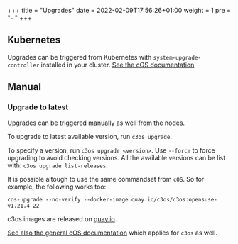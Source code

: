 +++
title = "Upgrades"
date = 2022-02-09T17:56:26+01:00
weight = 1
pre = "<b>- </b>"
+++

## Kubernetes

Upgrades can be triggered from Kubernetes with `system-upgrade-controller` installed in your cluster. [See the cOS documentation](https://rancher-sandbox.github.io/cos-toolkit-docs/docs/getting-started/upgrading/#integration-with-system-upgrade-controller)

## Manual

### Upgrade to latest

Upgrades can be triggered manually as well from the nodes.

To upgrade to latest available version, run `c3os upgrade`. 

To specify a version, run `c3os upgrade <version>`. Use `--force` to force upgrading to avoid checking versions. All the available versions can be list with: `c3os upgrade list-releases`.

It is possible altough to use the same commandset from `cOS`. So for example, the following works too:

```
cos-upgrade --no-verify --docker-image quay.io/c3os/c3os:opensuse-v1.21.4-22
```

c3os images are released on [quay.io](https://quay.io/repository/c3os/c3os).

[See also the general cOS documentation](https://rancher-sandbox.github.io/cos-toolkit-docs/docs/getting-started/upgrading/#upgrade-to-a-specific-container-image) which applies for `c3os` as well.